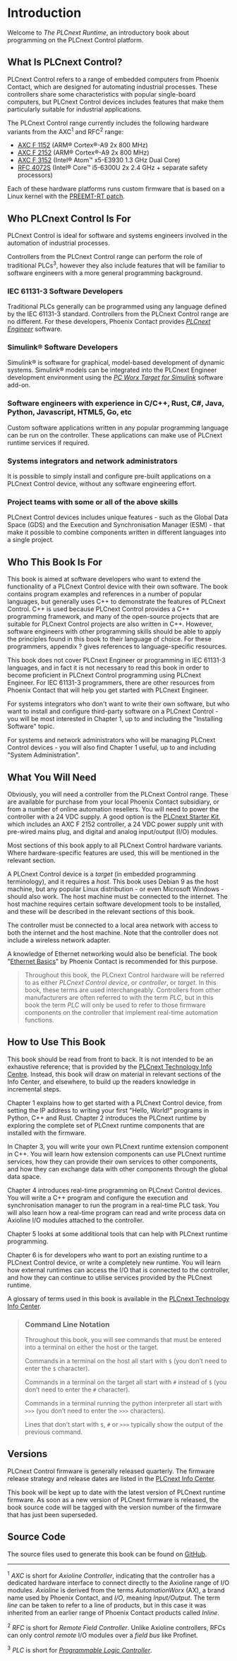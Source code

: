 # Introduction

Welcome to *The PLCnext Runtime*, an introductory book about programming on the PLCnext Control platform.

## What Is PLCnext Control?

PLCnext Control refers to a range of embedded computers from Phoenix Contact, which are designed for automating industrial processes. These controllers share some characteristics with popular single-board computers, but PLCnext Control devices includes features that make them particularly suitable for industrial applications.

The PLCnext Control range currently includes the following hardware variants from the AXC<sup>1</sup> and RFC<sup>2</sup> range:

* [AXC F 1152][axcf1152] (ARM® Cortex®-A9 2x 800 MHz)
* [AXC F 2152][axcf2152] (ARM® Cortex®-A9 2x 800 MHz)
* [AXC F 3152][axcf3152] (Intel® Atom™ x5-E3930 1.3 GHz Dual Core)
* [RFC 4072S][rfc4072s] (Intel® Core™ i5-6300U 2x 2.4 GHz + separate safety processors)

Each of these hardware platforms runs custom firmware that is based on a Linux kernel with the [PREEMT-RT patch][preempt].

## Who PLCnext Control Is For

PLCnext Control is ideal for software and systems engineers involved in the automation of industrial processes.

Controllers from the PLCnext Control range can perform the role of traditional PLCs<sup>3</sup>, however they also include features that will be familiar to software engineers with a more general programming background.

### IEC 61131-3 Software Developers

Traditional PLCs generally can be programmed using any language defined by the IEC 61131-3 standard. Controllers from the PLCnext Control range are no different. For these developers, Phoenix Contact provides [*PLCnext Engineer*][plcnext-engineer] software.

### Simulink® Software Developers

Simulink® is software for graphical, model-based development of dynamic systems. Simulink® models can be integrated into the PLCnext Engineer development environment using the [*PC Worx Target for Simulink*][simulink-add-on] software add-on.

### Software engineers with experience in C/C++, Rust, C#, Java, Python, Javascript, HTML5, Go, etc

Custom software applications written in any popular programming language can be run on the controller. These applications can make use of PLCnext runtime services if required.

### Systems integrators and network administrators

It is possible to simply install and configure pre-built applications on a PLCnext Control device, without any software engineering effort.

### Project teams with some or all of the above skills

PLCnext Control devices includes unique features - such as the Global Data Space (GDS) and the Execution and Synchronisation Manager (ESM) - that make it possible to combine components written in different languages into a single project.

## Who This Book Is For

This book is aimed at software developers who want to extend the functionality of a PLCnext Control device with their own software. The book contains program examples and references in a number of popular languages, but generally uses C++ to demonstrate the features of PLCnext Control. C++ is used because PLCnext Control provides a C++ programming framework, and many of the open-source projects that are suitable for PLCnext Control projects are also written in C++. However, software engineers with other programming skills should be able to apply the principles found in this book to their language of choice. For these programmers, appendix ? gives references to language-specific resources.

This book does not cover PLCnext Engineer or programming in IEC 61131-3 languages, and in fact it is not necessary to read this book in order to become proficient in PLCnext Control programming using PLCnext Engineer. For IEC 61131-3 programmers, there are other resources from Phoenix Contact that will help you get started with PLCnext Engineer.

For systems integrators who don't want to write their own software, but who want to install and configure third-party software on a PLCnext Control - you will be most interested in Chapter 1, up to and including the "Installing Software" topic.

For systems and network administrators who will be managing PLCnext Control devices - you will also find Chapter 1 useful, up to and including "System Administration".

## What You Will Need

Obviously, you will need a controller from the PLCnext Control range. These are available for purchase from your local Phoenix Contact subsidiary, or from a number of online automation resellers. You will need to power the controller with a 24 VDC supply. A good option is the [PLCnext Starter Kit](starter-kit), which includes an AXC F 2152 controller, a 24 VDC power supply unit with pre-wired mains plug, and digital and analog input/output (I/O) modules.

Most sections of this book apply to all PLCnext Control hardware variants. Where hardware-specific features are used, this will be mentioned in the relevant section.

A PLCnext Control device is a *target* (in embedded programming terminology), and it requires a *host*. This book uses Debian 9 as the host machine, but any popular Linux distribution - or even Microsoft Windows - should also work. The host machine must be connected to the internet. The host machine requires certain software development tools to be installed, and these will be described in the relevant sections of this book.

The controller must be connected to a local area network with access to both the internet and the host machine. Note that the controller does not include a wireless network adapter.

A knowledge of Ethernet networking would also be beneficial. The book "[Ethernet Basics](ethernet-basics)" by Phoenix Contact is recommended for this purpose.

> Throughout this book, the PLCnext Control hardware will be referred to as either *PLCnext Control device*, or *controller*, or *target*. In this book, these terms are used interchangeably. Controllers from other manufacturers are often referred to with the term  *PLC*, but in this book the term *PLC* will only be used to refer to those firmware components on the controller that implement real-time automation functions.

## How to Use This Book

This book should be read from front to back. It is not intended to be an exhaustive reference; that is provided by the [PLCnext Technology Info Centre][info-center]. Instead, this book will draw on material in relevant sections of the Info Center, and elsewhere, to build up the readers knowledge in incremental steps.

Chapter 1 explains how to get started with a PLCnext Control device, from setting the IP address to writing your first "Hello, World!" programs in Python, C++ and Rust. Chapter 2 introduces the PLCnext runtime by exploring the complete set of PLCnext runtime components that are installed with the firmware.

In Chapter 3, you will write your own PLCnext runtime extension component in C++. You will learn how extension components can use PLCnext runtime services, how they can provide their own services to other components, and how they can exchange data with other components through the global data space.

Chapter 4 introduces real-time programming on PLCnext Control devices. You will write a C++ program and configure the execution and synchronisation manager to run the program in a real-time PLC task. You will also learn how a real-time program can read and write process data on Axioline I/O modules attached to the controller.

Chapter 5 looks at some additional tools that can help with PLCnext runtime programming.

Chapter 6 is for developers who want to port an existing runtime to a PLCnext Control device, or write a completely new runtime. You will learn how external runtimes can access the I/O that is connected to the controller, and how they can continue to utilise services provided by the PLCnext runtime.

A glossary of terms used in this book is available in the [PLCnext Technology Info Center][glossary].

> ### Command Line Notation
>
> Throughout this book, you will see commands that must be entered into a terminal on either the host or the target.
>
> Commands in a terminal on the host all start with `$` (you don’t need to enter the `$` character).
>
> Commands in a terminal on the target all start with `#` instead of `$` (you don’t need to enter the `#` character).
>
> Commands in a terminal running the python interpreter all start with `>>>` (you don’t need to enter the `>>>` characters).
>
> Lines that don’t start with `$`, `#` or `>>>` typically show the output of the previous command.

## Versions

PLCnext Control firmware is generally released quarterly. The firmware release strategy and release dates are listed in the [PLCnext Info Center][release-strategy].

This book will be kept up to date with the latest version of PLCnext runtime firmware. As soon as a new version of PLCnext firmware is released, the book source code will be tagged with the version number of the firmware that has just been superseded.

## Source Code

The source files used to generate this book can be found on [GitHub][book].

---

<sup>1</sup> *AXC* is short for *Axioline Controller*, indicating that the controller has a dedicated hardware interface to connect directly to the Axioline range of I/O modules. *Axioline* is derived from the terms *AutomationWorx* (AX), a brand name used by Phoenix Contact, and *I/O*, meaning *Input/Output*. The term *line* can be taken to refer to a line of products, but in this case it was inherited from an earlier range of Phoenix Contact products called *Inline*.

<sup>2</sup> *RFC* is short for *Remote Field Controller*. Unlike Axioline controllers, RFCs can only control *remote* I/O modules over a *field bus* like Profinet.

<sup>3</sup> *PLC* is short for [*Programmable Logic Controller*](https://en.wikipedia.org/wiki/Programmable_logic_controller).

[axcf1152]: http://www.phoenixcontact.com/product/1151412
[axcf2152]: http://www.phoenixcontact.com/product/2404267
[axcf3152]: http://www.phoenixcontact.com/product/1069208
[rfc4072s]: http://www.phoenixcontact.com/product/1051328
[preempt]: https://wiki.linuxfoundation.org/realtime/start
[plcnext-engineer]: http://www.phoenixcontact.com/product/1046008
[simulink-add-on]: http://www.phoenixcontact.com/product/2400041
[starter-kit]: http://www.phoenixcontact.com/product/1046568
[ethernet-basics]: https://www.phoenixcontact.com/assets/downloads_ed/global/web_dwl_technical_info/Ethernet_Basics_rev2_en.pdf
[info-center]: https://www.plcnext.help/te/About/Home.htm
[glossary]: https://www.plcnext.help/te/About/Home.htm?agt=glossary
[release-strategy]: https://www.plcnext.help/te/About/Releases.htm
[book]: https://github.com/martinboers/plcnext-book/tree/master/src
